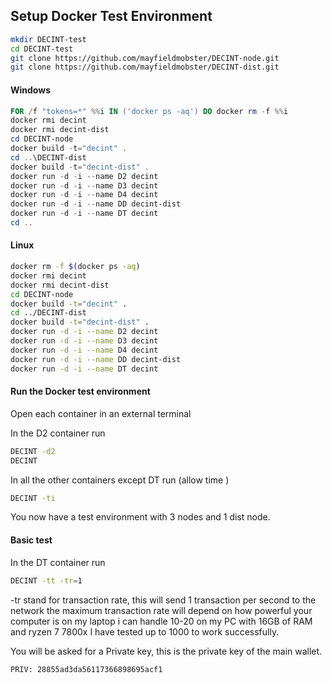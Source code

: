 
## Setup Docker Test Environment

```bash
mkdir DECINT-test
cd DECINT-test
git clone https://github.com/mayfieldmobster/DECINT-node.git
git clone https://github.com/mayfieldmobster/DECINT-dist.git
```

#### Windows
```powershell
FOR /f "tokens=*" %%i IN ('docker ps -aq') DO docker rm -f %%i
docker rmi decint
docker rmi decint-dist
cd DECINT-node
docker build -t="decint" .
cd ..\DECINT-dist
docker build -t="decint-dist" .
docker run -d -i --name D2 decint
docker run -d -i --name D3 decint
docker run -d -i --name D4 decint
docker run -d -i --name DD decint-dist
docker run -d -i --name DT decint
cd ..
```

#### Linux
```bash
docker rm -f $(docker ps -aq)
docker rmi decint
docker rmi decint-dist
cd DECINT-node
docker build -t="decint" .
cd ../DECINT-dist
docker build -t="decint-dist" .
docker run -d -i --name D2 decint
docker run -d -i --name D3 decint
docker run -d -i --name D4 decint
docker run -d -i --name DD decint-dist
docker run -d -i --name DT decint
```

#### Run the Docker test environment

Open each container in an external terminal

In the D2 container run
```bash
DECINT -d2
DECINT
```
In all the other containers except DT run (allow time )
```bash
DECINT -ti
```

You now have a test environment with 3 nodes and 1 dist node.

#### Basic test
In the DT container run
```bash
DECINT -tt -tr=1
```
-tr stand for transaction rate, this will send 1 transaction per second to the network the maximum transaction rate will depend on how powerful your computer is on my laptop i can handle 10-20 on my PC with 16GB of RAM and ryzen 7 7800x I have tested up to 1000 to work successfully. 

You will be asked for a Private key, this is the private key of the main wallet.

```
PRIV: 28855ad3da56117366898695acf1
```